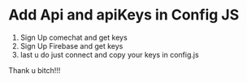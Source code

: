 # Add Api and apiKeys in Config JS

1. Sign Up comechat and get keys
2. Sign Up Firebase and get keys 
3. last u do just connect and copy your keys in config.js

Thank u bitch!!!